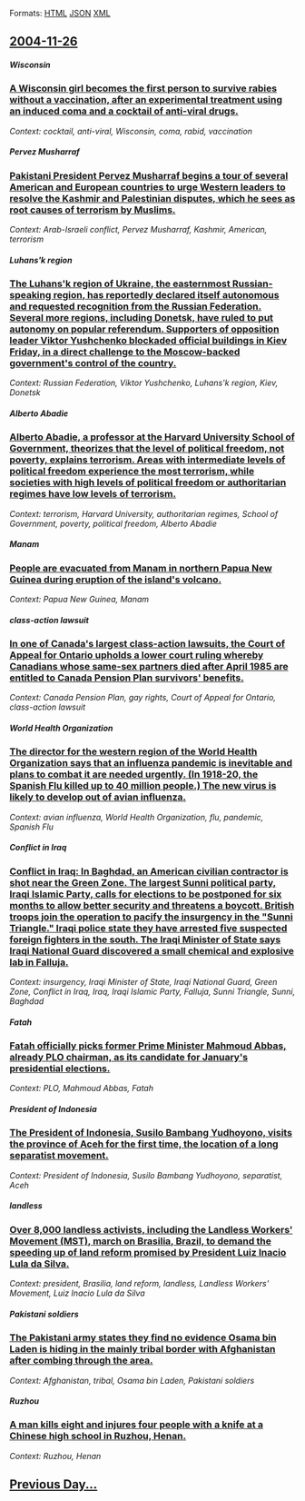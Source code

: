 
Formats: [HTML](2004/11/26/index.html)  [JSON](2004/11/26/index.json)  [XML](2004/11/26/index.xml)  

## [2004-11-26](/news/2004/11/26/index.md)

##### Wisconsin
### [ A Wisconsin girl becomes the first person to survive rabies without a vaccination, after an experimental treatment using an induced coma and a cocktail of anti-viral drugs. ](/news/2004/11/26/a-wisconsin-girl-becomes-the-first-person-to-survive-rabies-without-a-vaccination-after-an-experimental-treatment-using-an-induced-coma-an.md)
_Context: cocktail, anti-viral, Wisconsin, coma, rabid, vaccination_

##### Pervez Musharraf
### [ Pakistani President Pervez Musharraf begins a tour of several American and European countries to urge Western leaders to resolve the Kashmir and Palestinian disputes, which he sees as root causes of terrorism by Muslims. ](/news/2004/11/26/pakistani-president-pervez-musharraf-begins-a-tour-of-several-american-and-european-countries-to-urge-western-leaders-to-resolve-the-kashmi.md)
_Context: Arab-Israeli conflict, Pervez Musharraf, Kashmir, American, terrorism_

##### Luhans'k region
### [ The Luhans'k region of Ukraine, the easternmost Russian-speaking region, has reportedly declared itself autonomous and requested recognition from the Russian Federation. Several more regions, including Donetsk, have ruled to put autonomy on popular referendum. Supporters of opposition leader Viktor Yushchenko blockaded official buildings in Kiev Friday, in a direct challenge to the Moscow-backed government's control of the country. ](/news/2004/11/26/the-luhans-k-region-of-ukraine-the-easternmost-russian-speaking-region-has-reportedly-declared-itself-autonomous-and-requested-recognitio.md)
_Context: Russian Federation, Viktor Yushchenko, Luhans'k region, Kiev, Donetsk_

##### Alberto Abadie
### [ Alberto Abadie, a professor at the Harvard University School of Government, theorizes that the level of political freedom, not poverty, explains terrorism. Areas with intermediate levels of political freedom experience the most terrorism, while societies with high levels of political freedom or authoritarian regimes have low levels of terrorism. ](/news/2004/11/26/alberto-abadie-a-professor-at-the-harvard-university-school-of-government-theorizes-that-the-level-of-political-freedom-not-poverty-exp.md)
_Context: terrorism, Harvard University, authoritarian regimes, School of Government, poverty, political freedom, Alberto Abadie_

##### Manam
### [ People are evacuated from Manam in northern Papua New Guinea during eruption of the island's volcano. ](/news/2004/11/26/people-are-evacuated-from-manam-in-northern-papua-new-guinea-during-eruption-of-the-island-s-volcano.md)
_Context: Papua New Guinea, Manam_

##### class-action lawsuit
### [ In one of Canada's largest class-action lawsuits, the Court of Appeal for Ontario upholds a lower court ruling whereby Canadians whose same-sex partners died after April 1985 are entitled to Canada Pension Plan survivors' benefits. ](/news/2004/11/26/in-one-of-canada-s-largest-class-action-lawsuits-the-court-of-appeal-for-ontario-upholds-a-lower-court-ruling-whereby-canadians-whose-same.md)
_Context: Canada Pension Plan, gay rights, Court of Appeal for Ontario, class-action lawsuit_

##### World Health Organization
### [ The director for the western region of the World Health Organization says that an influenza pandemic is inevitable and plans to combat it are needed urgently. (In 1918-20, the Spanish Flu killed up to 40 million people.) The new virus is likely to develop out of avian influenza. ](/news/2004/11/26/the-director-for-the-western-region-of-the-world-health-organization-says-that-an-influenza-pandemic-is-inevitable-and-plans-to-combat-it-a.md)
_Context: avian influenza, World Health Organization, flu, pandemic, Spanish Flu_

##### Conflict in Iraq
### [ Conflict in Iraq: In Baghdad, an American civilian contractor is shot near the Green Zone. The largest Sunni political party, Iraqi Islamic Party, calls for elections to be postponed for six months to allow better security and threatens a boycott. British troops join the operation to pacify the insurgency in the "Sunni Triangle." Iraqi police state they have arrested five suspected foreign fighters in the south. The Iraqi Minister of State says Iraqi National Guard discovered a small chemical and explosive lab in Falluja. ](/news/2004/11/26/conflict-in-iraq-in-baghdad-an-american-civilian-contractor-is-shot-near-the-green-zone-the-largest-sunni-political-party-iraqi-islamic.md)
_Context: insurgency, Iraqi Minister of State, Iraqi National Guard, Green Zone, Conflict in Iraq, Iraq, Iraqi Islamic Party, Falluja, Sunni Triangle, Sunni, Baghdad_

##### Fatah
### [ Fatah officially picks former Prime Minister Mahmoud Abbas, already PLO chairman, as its candidate for January's presidential elections. ](/news/2004/11/26/fatah-officially-picks-former-prime-minister-mahmoud-abbas-already-plo-chairman-as-its-candidate-for-january-s-presidential-elections.md)
_Context: PLO, Mahmoud Abbas, Fatah_

##### President of Indonesia
### [ The President of Indonesia, Susilo Bambang Yudhoyono, visits the province of Aceh for the first time, the location of a long separatist movement. ](/news/2004/11/26/the-president-of-indonesia-susilo-bambang-yudhoyono-visits-the-province-of-aceh-for-the-first-time-the-location-of-a-long-separatist-mov.md)
_Context: President of Indonesia, Susilo Bambang Yudhoyono, separatist, Aceh_

##### landless
### [ Over 8,000 landless activists, including the Landless Workers' Movement (MST), march on Brasilia, Brazil, to demand the speeding up of land reform promised by President Luiz Inacio Lula da Silva. ](/news/2004/11/26/over-8-000-landless-activists-including-the-landless-workers-movement-mst-march-on-brasalia-brazil-to-demand-the-speeding-up-of-lan.md)
_Context: president, Brasilia, land reform, landless, Landless Workers' Movement, Luiz Inacio Lula da Silva_

##### Pakistani soldiers
### [ The Pakistani army states they find no evidence Osama bin Laden is hiding in the mainly tribal border with Afghanistan after combing through the area. ](/news/2004/11/26/the-pakistani-army-states-they-find-no-evidence-osama-bin-laden-is-hiding-in-the-mainly-tribal-border-with-afghanistan-after-combing-throug.md)
_Context: Afghanistan, tribal, Osama bin Laden, Pakistani soldiers_

##### Ruzhou
### [ A man kills eight and injures four people with a knife at a Chinese high school in Ruzhou, Henan. ](/news/2004/11/26/a-man-kills-eight-and-injures-four-people-with-a-knife-at-a-chinese-high-school-in-ruzhou-henan.md)
_Context: Ruzhou, Henan_

## [Previous Day...](/news/2004/11/25/index.md)


